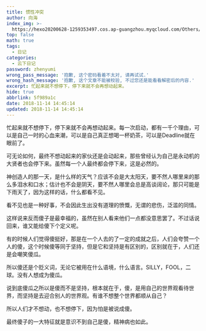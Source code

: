 ```yaml
---
title: 惯性冲突
author: 向海
index_img: >-
  https://hexo20200628-1259353497.cos.ap-guangzhou.myqcloud.com/Others/Fluid/about.png
top: false
math: true
tags:
  - 日记
categories:
  - 云下日记
password: zhenyumi
wrong_pass_message: '抱歉, 这个密码看着不太对, 请再试试.'
wrong_hash_message: '抱歉, 这个文章不能被校验, 不过您还是能看看解密后的内容.'
excerpt: 忙起来就不想停下，停下来就不会再想动起来。
hide: true
abbrlink: 5f989a1c
date: 2018-11-14 14:45:14
updated: 2018-11-14 14:45:14
---
```


忙起来就不想停下，停下来就不会再想动起来。每一次启动，都有一千个理由，可以是自己一时的心血来潮，可以是自己真正想喝一杯奶茶，可以是Deadline就在眼前了。

可无论如何，最终不想动起来的家伙还是会动起来，那些曾经认为自己是永动机的大贤者也会停下来。虽然每一个人最终都会停下来，这是必然的。

神创造人的那一天，是什么样的天气？应该不会是大太阳天，要不然人哪里来的那么多泪水和口水；估计也不会是阴天，要不然人哪里会总是高谈阔论，那只可能是下雨天了，因为这样的话，什么都看不见。

看不见也是一种好事，不会因此生出没有道理的愤慨，无谓的悲伤，泛滥的同情。

这样说来反而傻子是最幸福的，虽然在别人看来他们一点都没意思罢了。不过话说回来，谁又能给傻下个定义呢。

有的时候人们觉得傻挺好，那是在一个人去的了一定的成就之后，人们会夸赞一个人的傻，这个时候傻等同于坚持，但是它和坚持是有区别的，区别就在于，人们还是会嘲笑傻瓜。

所以傻还是个贬义词，无论它被用在什么语境，什么语言。SILLY，FOOL，二球。没有人想成为傻瓜。

说到底傻瓜之所以是傻而不是坚持，根本就在于，傻，是用自己的世界观看待世界，而坚持是去迎合别人的世界观。有谁不想整个世界都顺从自己？

所以人们才不想动，也不想停下，因为怕是被说成傻。

最终傻子的一大特征就是意识不到自己是傻，精神病也如此。